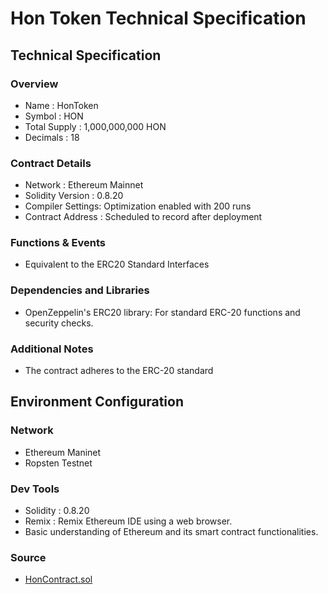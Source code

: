 # Hon Token Technical Specification

## Technical Specification
### Overview
* Name : HonToken
* Symbol : HON
* Total Supply : 1,000,000,000 HON
* Decimals : 18

### Contract Details
* Network : Ethereum Mainnet
* Solidity Version : 0.8.20
* Compiler Settings: Optimization enabled with 200 runs
* Contract Address : Scheduled to record after deployment

### Functions & Events
* Equivalent to the ERC20 Standard Interfaces

### Dependencies and Libraries
* OpenZeppelin's ERC20 library: For standard ERC-20 functions and security checks.

### Additional Notes
* The contract adheres to the ERC-20 standard 

## Environment Configuration

### Network
* Ethereum Maninet
* Ropsten Testnet 

### Dev Tools
* Solidity : 0.8.20
* Remix :  Remix Ethereum IDE using a web browser.
* Basic understanding of Ethereum and its smart contract functionalities.

### Source 
* [HonContract.sol](https://github.com/SoulSocietyDev/soulsociety-sbt-contract/blob/master/hon/contracts/HonContract.sol)




